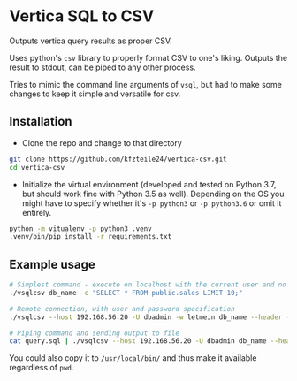 # Vertica SQL to CSV

Outputs vertica query results as proper CSV.

Uses python's `csv` library to properly format CSV to one's liking. Outputs the result to stdout, can be piped to any other process.

Tries to mimic the command line arguments of `vsql`, but had to make some changes to keep it simple and versatile for csv.

## Installation
* Clone the repo and change to that directory
```bash
git clone https://github.com/kfzteile24/vertica-csv.git
cd vertica-csv
```
* Initialize the virtual environment (developed and tested on Python 3.7, but should work fine with Python 3.5 as well). Depending on the OS you might have to specify whether it's `-p python3` or `-p python3.6` or omit it entirely.
```bash
python -m vitualenv -p python3 .venv
.venv/bin/pip install -r requirements.txt
```


## Example usage

```bash
# Simplest command - execute on localhost with the current user and no password
./vsqlcsv db_name -c "SELECT * FROM public.sales LIMIT 10;"

# Remote connection, with user and password specification
./vsqlcsv --host 192.168.56.20 -U dbadmin -w letmein db_name --header -quoting all -c "SELECT * FROM public.sales LIMIT 10;"

# Piping command and sending output to file
cat query.sql | ./vsqlcsv --host 192.168.56.20 -U dbadmin db_name --header -quoting all > results.csv
```

You could also copy it to `/usr/local/bin/` and thus make it available regardless of `pwd`.
